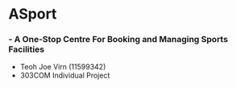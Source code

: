 # ASport
### - A One-Stop Centre For Booking and Managing Sports Facilities
- Teoh Joe Virn (11599342)
- 303COM Individual Project
